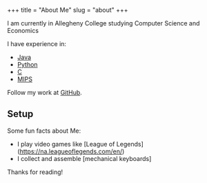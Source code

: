 +++
title = "About Me"
slug = "about"
+++

I am currently in Allegheny College studying Computer Science and Economics


I have experience in:

* [Java](https://en.wikipedia.org/wiki/Java_(programming_language))
* [Python](https://www.python.org/)
* [C](https://en.wikipedia.org/wiki/C_(programming_language))
* [MIPS](https://en.wikipedia.org/wiki/MIPS_architecture)

Follow my work at [GitHub](https://github.com/ilikerustoo).

## Setup

Some fun facts about Me:

* I play video games like [League of Legends] (https://na.leagueoflegends.com/en/)
* I collect and assemble [mechanical keyboards]
<!-- 
Have questions or suggestions? Feel free to [open an issue on GitHub](https://github.com/spf13/hugo/issues/new) or [ask me on Twitter](https://twitter.com/spf13). -->

Thanks for reading!
